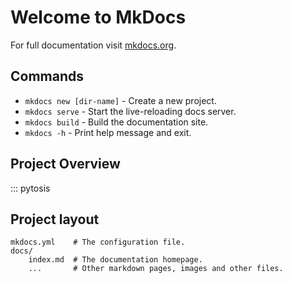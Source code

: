# Welcome to MkDocs

For full documentation visit [mkdocs.org](https://www.mkdocs.org).

## Commands

* `mkdocs new [dir-name]` - Create a new project.
* `mkdocs serve` - Start the live-reloading docs server.
* `mkdocs build` - Build the documentation site.
* `mkdocs -h` - Print help message and exit.

## Project Overview
::: pytosis

## Project layout

    mkdocs.yml    # The configuration file.
    docs/
        index.md  # The documentation homepage.
        ...       # Other markdown pages, images and other files.
 
